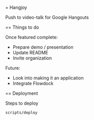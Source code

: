 = Hangjoy

Push to video-talk for Google Hangouts

== Things to do

Once featured complete:
* Prepare demo / presentation
* Update README
* Invite organization

Future:
* Look into making it an application
* Integrate Flowdock

== Deployment

Steps to deploy

```
scripts/deploy
```